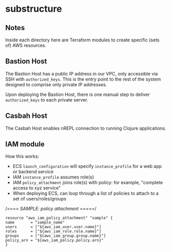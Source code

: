 # substructure


## Notes

Inside each directory here are Terraform modules to create specific (sets of) AWS resources.



## Bastion Host

The Bastion Host has a public IP address in our VPC, only accessible via SSH with `authorized_keys`. This is the entry point to the rest of the system designed to comprise only private IP addresses.

Upon deploying the Bastion Host, there is one manual step to deliver `authorized_keys` to each private server.



## Casbah Host

The Casbah Host enables nREPL connection to running Clojure applications.



## IAM module


How this works:
+ ECS `launch_configuration` will specify `instance_profile` for a web app or backend service
+ IAM `instance_profile` assumes role(s)
+ IAM `policy_attachment` joins role(s) with policy: for example, "complete access to xyz service"
+ When deploying ECS, can loop through a list of policies to attach to a set of users/roles/groups


/*==== SAMPLE: policy attachment =====*/

```shell
resource "aws_iam_policy_attachment" "sample" {
name       = "sample_name"
users      = ["${aws_iam_user.user.name}"]
roles      = ["${aws_iam_role.role.name}"]
groups     = ["${aws_iam_group.group.name}"]
policy_arn = "${aws_iam_policy.policy.arn}"
}
```